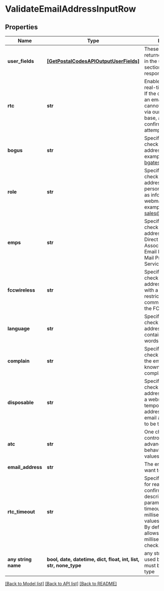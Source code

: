# ValidateEmailAddressInputRow


## Properties
Name | Type | Description | Notes
------------ | ------------- | ------------- | -------------
**user_fields** | [**[GetPostalCodesAPIOutputUserFields]**](GetPostalCodesAPIOutputUserFields.md) | These fields are returned, unmodified, in the user_fields section of the response. | [optional] 
**rtc** | **str** | Enables or disables real-time confirmation. If the deliverability of an email address cannot be determined via our knowledge base, a real-time confirmation can be attempted. | [optional] 
**bogus** | **str** | Specifies whether to check if the email address is fictitious. For example, bgates@microsoft.com. | [optional] 
**role** | **str** | Specifies whether to check if the email address has a non-personal handle, such as info@, sales@, or webmaster@. For example, sales@example.com. | [optional] 
**emps** | **str** | Specifies whether to check if the email address appears on the Direct Marketing Association&#39;s Do Not Email list (Electronic Mail Preference Service). | [optional] 
**fccwireless** | **str** | Specifies whether to check if the email address is associated with a domain that has restrictions on commercial email per the FCC. | [optional] 
**language** | **str** | Specifies whether to check if the email address handle contains derogatory words. | [optional] 
**complain** | **str** | Specifies whether to check if the owner of the email address is known to submit spam complaints. | [optional] 
**disposable** | **str** | Specifies whether to check if the email address originates from a website that provides temporary email addresses, or if the email address appears to be temporary | [optional] 
**atc** | **str** | One character code controlling the advanced suggestion behavior.The possible values are: a, c, and n | [optional] 
**email_address** | **str** | The email address you want to validate. | [optional] 
**rtc_timeout** | **str** | Specifies the timeout for real-time confirmation. See the description of the rtc parameter. Specify the timeout value in milliseconds. Valid values are 0 to 4000. By default, the system allows 1200 milliseconds for this check. | [optional] 
**any string name** | **bool, date, datetime, dict, float, int, list, str, none_type** | any string name can be used but the value must be the correct type | [optional]

[[Back to Model list]](../README.md#documentation-for-models) [[Back to API list]](../README.md#documentation-for-api-endpoints) [[Back to README]](../README.md)


